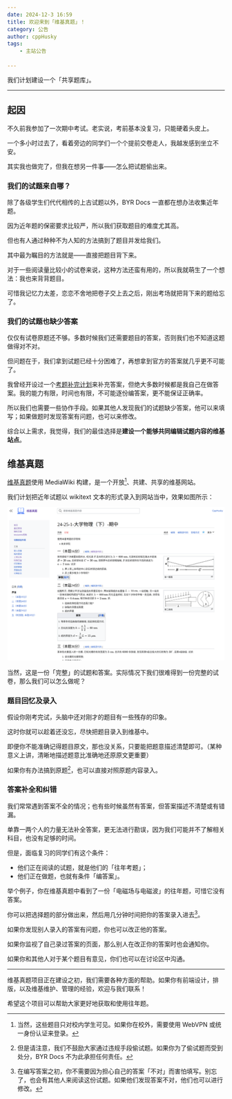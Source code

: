 ```yaml
---
date: 2024-12-3 16:59
title: 欢迎来到「维基真题」！
category: 公告
author: cppHusky
tags:
    - 主站公告

---
```


我们计划建设一个「共享题库」。

---

<PostDetail>

## 起因

不久前我参加了一次期中考试。老实说，考前基本没复习，只能硬着头皮上。

一个多小时过去了，看着旁边的同学们一个个提前交卷走人，我越发感到坐立不安。

其实我也做完了，但我在想另一件事——怎么把试题偷出来。

### 我们的试题来自哪？

除了各级学生们代代相传的上古试题以外，BYR Docs 一直都在想办法收集近年题。

因为近年题的保密要求比较严，所以我们获取题目的难度尤其高。

但也有人通过种种不为人知的方法搞到了题目并发给我们。

其中最为瞩目的方法就是——直接把题目背下来。

对于一些阅读量比较小的试卷来说，这种方法还蛮有用的，所以我就萌生了一个想法：我也来背背题目。

可惜我记忆力太差，恋恋不舍地把卷子交上去之后，刚出考场就把背下来的题给忘了。

### 我们的试题也缺少答案

仅仅有试卷原题还不够。多数时候我们还需要题目的答案，否则我们也不知道这题做得对不对。

但问题在于，我们拿到试题已经十分困难了，再想拿到官方的答案就几乎更不可能了。

我曾经开设过一个[考题补完计划](https://github.com/byrdocs/byrdocs-completion)来补充答案，但绝大多数时候都是我自己在做答案。我的能力有限，时间也有限，不可能逐份编答案，更不能保证正确率。

所以我们也需要一些协作手段。如果其他人发现我们的试题缺少答案，他可以来填写；如果做题时发现答案有问题，也可以来修改。

综合以上需求，我觉得，我们的最佳选择是**建设一个能够共同编辑试题内容的维基站点**。

## 维基真题

[维基真题](https://wiki.byrdocs.org)使用 MediaWiki 构建，是一个开放[^1]、共建、共享的维基网站。

我们计划把近年试题以 wikitext 文本的形式录入到网站当中，效果如图所示：

![preview](./preview.png)

当然，这是一份「完整」的试题和答案。实际情况下我们很难得到一份完整的试卷，那么我们可以怎么做呢？

### 题目回忆及录入

假设你刚考完试，头脑中还对刚才的题目有一些残存的印象。

这时你就可以趁着还没忘，尽快把题目录入到维基中。

即便你不能准确记得题目原文，那也没关系，只要能把题意描述清楚即可。（某种意义上讲，清晰地描述题意比准确地还原原文更重要）

如果你有办法搞到原题[^2]，也可以直接对照原题内容录入。

### 答案补全和纠错

我们常常遇到答案不全的情况；也有些时候虽然有答案，但答案描述不清楚或有错漏。

单靠一两个人的力量无法补全答案，更无法进行勘误，因为我们可能并不了解相关科目，也没有足够的时间。

但是，面临复习的同学们有这个条件：

- 他们正在阅读的试题，就是他们的「往年考题」；
- 他们正在做题，也就有条件「编答案」。

举个例子，你在维基真题中看到了一份「电磁场与电磁波」的往年题，可惜它没有答案。

你可以把选择题的部分做出来，然后用几分钟时间把你的答案录入进去[^3]。

如果你发现别人录入的答案有问题，你也可以改正他的答案。

如果你监视了自己录过答案的页面，那么别人在改正你的答案时也会通知你。

如果你和其他人对于某个题目有意见，你们也可以在讨论区中沟通。

---

维基真题项目正在建设之初，我们需要各种方面的帮助。如果你有前端设计，排版，以及维基维护、管理的经验，欢迎与我们联系！

希望这个项目可以帮助大家更好地获取和使用往年题。

[^1]: 当然，这些题目只对校内学生可见。如果你在校外，需要使用 WebVPN 或统一身份认证来登录。

[^2]: 但是请注意，我们不鼓励大家通过违规手段偷试题。如果你为了偷试题而受到处分，BYR Docs 不为此承担任何责任。

[^3]: 在编写答案之初，你不需要因为担心自己的答案「不对」而害怕填写。别忘了，也会有其他人来阅读这份试题。如果他们发现答案不对，他们也可以进行修改。

</PostDetail>
